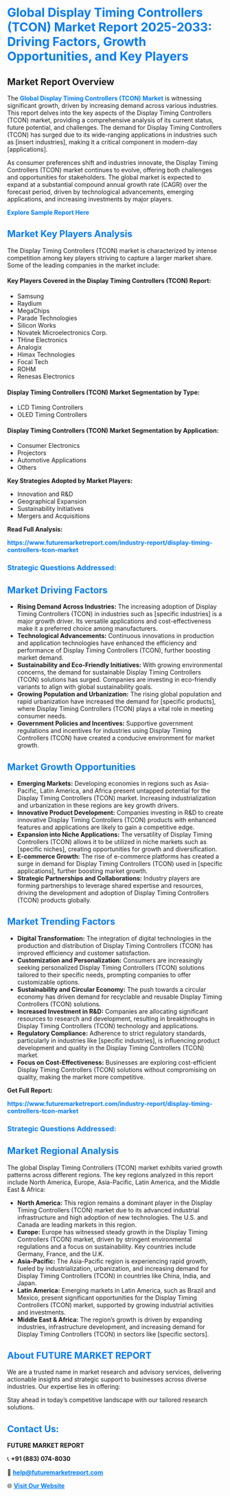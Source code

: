 <h1 style="color: #007BFF;">Global Display Timing Controllers (TCON) Market Report 2025-2033: Driving Factors, Growth Opportunities, and Key Players</h1>

<section id="overview">
<h2>Market Report Overview</h2>
<p>The <a href="https://www.futuremarketreport.com/industry-report/display-timing-controllers-tcon-market" style="color: #007BFF; text-decoration: none;"><strong>Global Display Timing Controllers (TCON) Market</strong></a> is witnessing significant growth, driven by increasing demand across various industries. This report delves into the key aspects of the Display Timing Controllers (TCON) market, providing a comprehensive analysis of its current status, future potential, and challenges. The demand for Display Timing Controllers (TCON) has surged due to its wide-ranging applications in industries such as [insert industries], making it a critical component in modern-day [applications].</p>
<p>As consumer preferences shift and industries innovate, the Display Timing Controllers (TCON) market continues to evolve, offering both challenges and opportunities for stakeholders. The global market is expected to expand at a substantial compound annual growth rate (CAGR) over the forecast period, driven by technological advancements, emerging applications, and increasing investments by major players.</p>
</section>

<section id="overview">
<p><a href="https://www.futuremarketreport.com/request-sample/reportId=75882" style="color: #007BFF; text-decoration: none;"><strong>Explore Sample Report Here</strong></a></p>
</section>

<section id="key-players">
<h2 style="color: #007BFF;">Market Key Players Analysis</h2>
<p>The Display Timing Controllers (TCON) market is characterized by intense competition among key players striving to capture a larger market share. Some of the leading companies in the market include:</p>
<h4>Key Players Covered in the Display Timing Controllers (TCON) Report:</h4>
<ul><li>Samsung</li><li>Raydium</li><li>MegaChips</li><li>Parade Technologies</li><li>Silicon Works</li><li>Novatek Microelectronics Corp.</li><li>THine Electronics</li><li>Analogix</li><li>Himax Technologies</li><li>Focal Tech</li><li>ROHM</li><li>Renesas Electronics</li></ul>
<h4>Display Timing Controllers (TCON) Market Segmentation by Type:</h4>
<ul><li>LCD Timing Controllers</li><li>OLED Timing Controllers</li></ul>

<h4>Display Timing Controllers (TCON) Market Segmentation by Application:</h4>
<ul><li>Consumer Electronics</li><li>Projectors</li><li>Automotive Applications</li><li>Others</li></ul>
<p><strong>Key Strategies Adopted by Market Players:</strong></p>
<ul>
<li>Innovation and R&D</li>
<li>Geographical Expansion</li>
<li>Sustainability Initiatives</li>
<li>Mergers and Acquisitions</li>
</ul>
</section>

<section>
<p><strong>Read Full Analysis: </strong></p><a href="https://www.futuremarketreport.com/industry-report/display-timing-controllers-tcon-market" style="color: #007BFF; text-decoration: none;"><strong>https://www.futuremarketreport.com/industry-report/display-timing-controllers-tcon-market</strong></a>
<h3 style="color: #007BFF;">Strategic Questions Addressed:</h3>
</section>

<section id="driving-factors">
<h2 style="color: #007BFF;">Market Driving Factors</h2>
<ul>
<li><strong>Rising Demand Across Industries:</strong> The increasing adoption of Display Timing Controllers (TCON) in industries such as [specific industries] is a major growth driver. Its versatile applications and cost-effectiveness make it a preferred choice among manufacturers.</li>
<li><strong>Technological Advancements:</strong> Continuous innovations in production and application technologies have enhanced the efficiency and performance of Display Timing Controllers (TCON), further boosting market demand.</li>
<li><strong>Sustainability and Eco-Friendly Initiatives:</strong> With growing environmental concerns, the demand for sustainable Display Timing Controllers (TCON) solutions has surged. Companies are investing in eco-friendly variants to align with global sustainability goals.</li>
<li><strong>Growing Population and Urbanization:</strong> The rising global population and rapid urbanization have increased the demand for [specific products], where Display Timing Controllers (TCON) plays a vital role in meeting consumer needs.</li>
<li><strong>Government Policies and Incentives:</strong> Supportive government regulations and incentives for industries using Display Timing Controllers (TCON) have created a conducive environment for market growth.</li>
</ul>
</section>

<section id="growth-opportunities">
<h2 style="color: #007BFF;">Market Growth Opportunities</h2>
<ul>
<li><strong>Emerging Markets:</strong> Developing economies in regions such as Asia-Pacific, Latin America, and Africa present untapped potential for the Display Timing Controllers (TCON) market. Increasing industrialization and urbanization in these regions are key growth drivers.</li>
<li><strong>Innovative Product Development:</strong> Companies investing in R&D to create innovative Display Timing Controllers (TCON) products with enhanced features and applications are likely to gain a competitive edge.</li>
<li><strong>Expansion into Niche Applications:</strong> The versatility of Display Timing Controllers (TCON) allows it to be utilized in niche markets such as [specific niches], creating opportunities for growth and diversification.</li>
<li><strong>E-commerce Growth:</strong> The rise of e-commerce platforms has created a surge in demand for Display Timing Controllers (TCON) used in [specific applications], further boosting market growth.</li>
<li><strong>Strategic Partnerships and Collaborations:</strong> Industry players are forming partnerships to leverage shared expertise and resources, driving the development and adoption of Display Timing Controllers (TCON) products globally.</li>
</ul>
</section>

<section id="trending-factors">
<h2 style="color: #007BFF;">Market Trending Factors</h2>
<ul>
<li><strong>Digital Transformation:</strong> The integration of digital technologies in the production and distribution of Display Timing Controllers (TCON) has improved efficiency and customer satisfaction.</li>
<li><strong>Customization and Personalization:</strong> Consumers are increasingly seeking personalized Display Timing Controllers (TCON) solutions tailored to their specific needs, prompting companies to offer customizable options.</li>
<li><strong>Sustainability and Circular Economy:</strong> The push towards a circular economy has driven demand for recyclable and reusable Display Timing Controllers (TCON) solutions.</li>
<li><strong>Increased Investment in R&D:</strong> Companies are allocating significant resources to research and development, resulting in breakthroughs in Display Timing Controllers (TCON) technology and applications.</li>
<li><strong>Regulatory Compliance:</strong> Adherence to strict regulatory standards, particularly in industries like [specific industries], is influencing product development and quality in the Display Timing Controllers (TCON) market.</li>
<li><strong>Focus on Cost-Effectiveness:</strong> Businesses are exploring cost-efficient Display Timing Controllers (TCON) solutions without compromising on quality, making the market more competitive.</li>
</ul>
</section>

<section>
<p><strong>Get Full Report: </strong></p><a href="https://www.futuremarketreport.com/industry-report/display-timing-controllers-tcon-market" style="color: #007BFF; text-decoration: none;"><strong>https://www.futuremarketreport.com/industry-report/display-timing-controllers-tcon-market</strong></a>
<h3 style="color: #007BFF;">Strategic Questions Addressed:</h3>
</section>


<section id="regional-analysis">
<h2 style="color: #007BFF;">Market Regional Analysis</h2>
<p>The global Display Timing Controllers (TCON) market exhibits varied growth patterns across different regions. The key regions analyzed in this report include North America, Europe, Asia-Pacific, Latin America, and the Middle East & Africa:</p>
<ul>
<li><strong>North America:</strong> This region remains a dominant player in the Display Timing Controllers (TCON) market due to its advanced industrial infrastructure and high adoption of new technologies. The U.S. and Canada are leading markets in this region.</li>
<li><strong>Europe:</strong> Europe has witnessed steady growth in the Display Timing Controllers (TCON) market, driven by stringent environmental regulations and a focus on sustainability. Key countries include Germany, France, and the U.K.</li>
<li><strong>Asia-Pacific:</strong> The Asia-Pacific region is experiencing rapid growth, fueled by industrialization, urbanization, and increasing demand for Display Timing Controllers (TCON) in countries like China, India, and Japan.</li>
<li><strong>Latin America:</strong> Emerging markets in Latin America, such as Brazil and Mexico, present significant opportunities for the Display Timing Controllers (TCON) market, supported by growing industrial activities and investments.</li>
<li><strong>Middle East & Africa:</strong> The region’s growth is driven by expanding industries, infrastructure development, and increasing demand for Display Timing Controllers (TCON) in sectors like [specific sectors].</li>
</ul>
</section>

<footer>
<h2 style="color: #007BFF;">About FUTURE MARKET REPORT</h2>
<p>We are a trusted name in market research and advisory services, delivering actionable insights and strategic support to businesses across diverse industries. Our expertise lies in offering:</p>

<p>Stay ahead in today’s competitive landscape with our tailored research solutions.</p>

<h2 style="color: #007BFF;">Contact Us:</h2>
<p><strong>FUTURE MARKET REPORT</strong></p>
<p>📞 <strong>+91 (883) 074-8030</strong></p>
<p>📧 <strong><a href="mailto:help@futuremarketreport.com" style="color: #007BFF;">help@futuremarketreport.com</a></strong></p>
<p>🌐 <strong><a href="https://www.futuremarketreport.com/" style="color: #007BFF;">Visit Our Website</a></strong></p>
</footer>